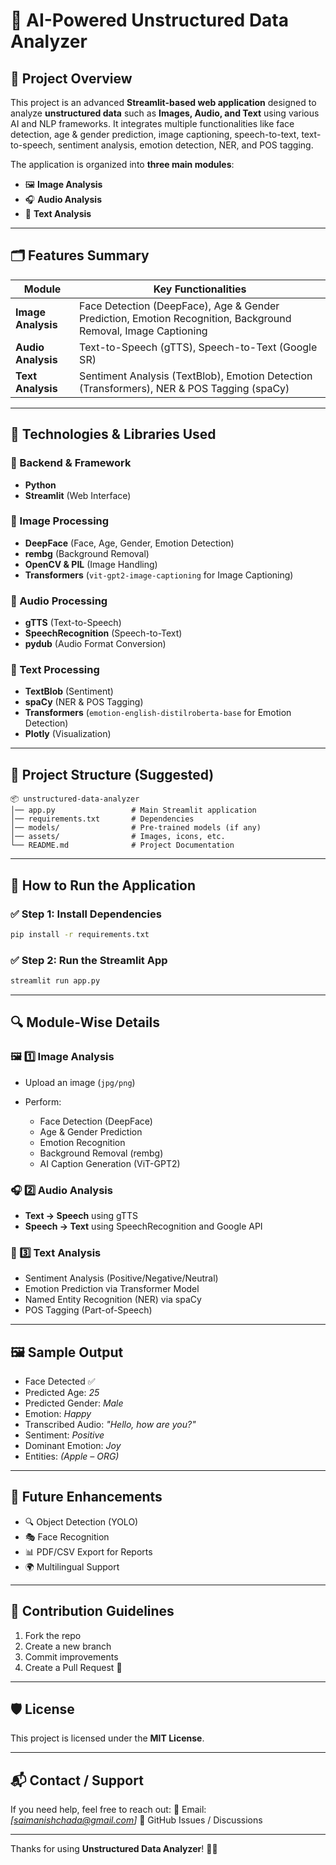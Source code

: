 # 🧠 AI-Powered Unstructured Data Analyzer

## 📌 Project Overview

This project is an advanced **Streamlit-based web application** designed to analyze **unstructured data** such as **Images, Audio, and Text** using various AI and NLP frameworks. It integrates multiple functionalities like face detection, age & gender prediction, image captioning, speech-to-text, text-to-speech, sentiment analysis, emotion detection, NER, and POS tagging.

The application is organized into **three main modules**:

* 🖼 **Image Analysis**
* 🎧 **Audio Analysis**
* 📝 **Text Analysis**

---

## 🗂️ Features Summary

| Module             | Key Functionalities                                                                                           |
| ------------------ | ------------------------------------------------------------------------------------------------------------- |
| **Image Analysis** | Face Detection (DeepFace), Age & Gender Prediction, Emotion Recognition, Background Removal, Image Captioning |
| **Audio Analysis** | Text-to-Speech (gTTS), Speech-to-Text (Google SR)                                                             |
| **Text Analysis**  | Sentiment Analysis (TextBlob), Emotion Detection (Transformers), NER & POS Tagging (spaCy)                    |

---

## 🧰 Technologies & Libraries Used

### 🔹 Backend & Framework

* **Python**
* **Streamlit** (Web Interface)

### 🔹 Image Processing

* **DeepFace** (Face, Age, Gender, Emotion Detection)
* **rembg** (Background Removal)
* **OpenCV & PIL** (Image Handling)
* **Transformers** (`vit-gpt2-image-captioning` for Image Captioning)

### 🔹 Audio Processing

* **gTTS** (Text-to-Speech)
* **SpeechRecognition** (Speech-to-Text)
* **pydub** (Audio Format Conversion)

### 🔹 Text Processing

* **TextBlob** (Sentiment)
* **spaCy** (NER & POS Tagging)
* **Transformers** (`emotion-english-distilroberta-base` for Emotion Detection)
* **Plotly** (Visualization)

---

## 📁 Project Structure (Suggested)

```
📦 unstructured-data-analyzer
│── app.py                 # Main Streamlit application
│── requirements.txt       # Dependencies
│── models/                # Pre-trained models (if any)
│── assets/                # Images, icons, etc.
└── README.md              # Project Documentation
```

---

## 🚀 How to Run the Application

### ✅ Step 1: Install Dependencies

```bash
pip install -r requirements.txt
```

### ✅ Step 2: Run the Streamlit App

```bash
streamlit run app.py
```

---

## 🔍 Module-Wise Details

### 🖼 1️⃣ Image Analysis

* Upload an image (`jpg/png`)
* Perform:

  * Face Detection (DeepFace)
  * Age & Gender Prediction
  * Emotion Recognition
  * Background Removal (rembg)
  * AI Caption Generation (ViT-GPT2)

### 🎧 2️⃣ Audio Analysis

* **Text → Speech** using gTTS
* **Speech → Text** using SpeechRecognition and Google API

### 📝 3️⃣ Text Analysis

* Sentiment Analysis (Positive/Negative/Neutral)
* Emotion Prediction via Transformer Model
* Named Entity Recognition (NER) via spaCy
* POS Tagging (Part-of-Speech)

---

## 🖼 Sample Output

* Face Detected ✅
* Predicted Age: *25*
* Predicted Gender: *Male*
* Emotion: *Happy*
* Transcribed Audio: *"Hello, how are you?"*
* Sentiment: *Positive*
* Dominant Emotion: *Joy*
* Entities: *(Apple – ORG)*

---

## 🧪 Future Enhancements

* 🔍 Object Detection (YOLO)
* 🎭 Face Recognition
* 📊 PDF/CSV Export for Reports
* 🌍 Multilingual Support

---

## 🤝 Contribution Guidelines

1. Fork the repo
2. Create a new branch
3. Commit improvements
4. Create a Pull Request 🎉

---

## 🛡️ License

This project is licensed under the **MIT License**.

---

## 📬 Contact / Support

If you need help, feel free to reach out:
📧 Email: *[saimanishchada@gmail.com]*
💬 GitHub Issues / Discussions

---

Thanks for using **Unstructured Data Analyzer**! 🧠✨
